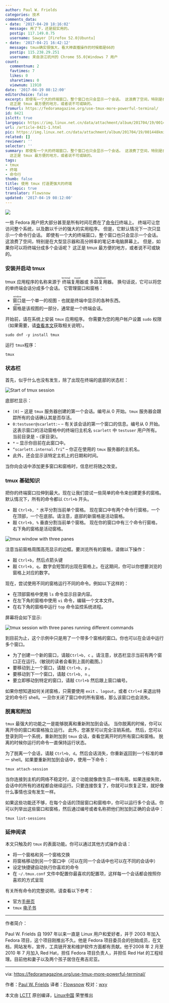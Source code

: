 ```yaml
---
author: Paul W. Frields
categories: 技术
comments_data:
- date: '2017-04-20 18:16:02'
  message: 用了下，还是挺实用的。
  postip: 117.149.0.75
  username: Sawyer [Firefox 52.0|Ubuntu]
- date: '2017-04-21 16:42:12'
  message: tmux确实很强大，看大神直播操作的时候都是66的
  postip: 115.238.29.251
  username: 来自浙江杭州的 Chrome 55.0|Windows 7 用户
count:
  commentnum: 2
  favtimes: 7
  likes: 0
  sharetimes: 0
  viewnum: 11910
date: '2017-04-19 08:12:00'
editorchoice: false
excerpt: 即使有一个大的终端窗口，整个窗口也只会显示一个会话。 这浪费了空间，特别是在大型显示器和高分辨率的笔记本电脑屏幕上。 但是，如果你可以将终端分成多个会话呢？
  这正是 tmux 最方便的地方，或者说不可或缺的。
fromurl: https://fedoramagazine.org/use-tmux-more-powerful-terminal/
id: 8421
islctt: true
largepic: https://img.linux.net.cn/data/attachment/album/201704/19/001448kmij2jbwm8r82jib.jpg
url: /article-8421-1.html
pic: https://img.linux.net.cn/data/attachment/album/201704/19/001448kmij2jbwm8r82jib.jpg.thumb.jpg
related: []
reviewer: ''
selector: ''
summary: 即使有一个大的终端窗口，整个窗口也只会显示一个会话。 这浪费了空间，特别是在大型显示器和高分辨率的笔记本电脑屏幕上。 但是，如果你可以将终端分成多个会话呢？
  这正是 tmux 最方便的地方，或者说不可或缺的。
tags:
- tmux
- 终端
- 命令行
thumb: false
title: 使用 tmux 打造更强大的终端
titlepic: true
translator: Flowsnow
updated: '2017-04-19 08:12:00'
---
```


![](https://img.linux.net.cn/data/attachment/album/201704/19/001448kmij2jbwm8r82jib.jpg)


一些 Fedora 用户把大部分甚至是所有时间花费在了[命令行](http://www.cryptonomicon.com/beginning.html)终端上。 终端可让您访问整个系统，以及数以千计的强大的实用程序。 但是，它默认情况下一次只显示一个命令行会话。 即使有一个大的终端窗口，整个窗口也只会显示一个会话。 这浪费了空间，特别是在大型显示器和高分辨率的笔记本电脑屏幕上。 但是，如果你可以将终端分成多个会话呢？ 这正是 tmux 最方便的地方，或者说不可或缺的。


### 安装并启动 tmux


tmux 应用程序的名称来源于<ruby> 终端 <rp>  （ </rp> <rt>  terminal </rt> <rp>  ） </rp></ruby><ruby> 复用器 <rp>  （ </rp> <rt>  muxer </rt> <rp>  ） </rp></ruby>或<ruby> 多路复用器 <rp>  （ </rp> <rt>  multiplexer </rt> <rp>  ） </rp></ruby>。 换句话说，它可以将您的单终端会话分成多个会话。 它管理窗口和窗格：


* <ruby> 窗口 <rp>  （ </rp> <rt>  window </rt> <rp>  ） </rp></ruby>是一个单一的视图 - 也就是终端中显示的各种东西。
* <ruby> 窗格 <rp>  （ </rp> <rt>  pane </rt> <rp>  ） </rp></ruby>是该视图的一部分，通常是一个终端会话。


开始前，请在系统上安装 `tmux` 应用程序。 你需要为您的用户帐户设置 `sudo` 权限（如果需要，请[查看本文](https://fedoramagazine.org/howto-use-sudo/)获取相关说明）。



```
sudo dnf -y install tmux

```

运行 `tmux`程序：



```
tmux

```

### 状态栏


首先，似乎什么也没有发生，除了出现在终端的底部的状态栏：


![Start of tmux session](https://img.linux.net.cn/data/attachment/album/201704/19/001448krty4z3p6k77yowf.png)


底部栏显示：


* `[0]` – 这是 `tmux` 服务器创建的第一个会话。编号从 0 开始。`tmux` 服务器会跟踪所有的会话确认其是否存活。
* `0:testuser@scarlett:~` – 有关该会话的第一个窗口的信息。编号从 0 开始。这表示窗口的活动窗格中的终端归主机名 `scarlett` 中 `testuser` 用户所有。当前目录是 `~` (家目录)。
* `*` – 显示你目前在此窗口中。
* `“scarlett.internal.fri”` – 你正在使用的 `tmux` 服务器的主机名。
* 此外，还会显示该特定主机上的日期和时间。


当你向会话中添加更多窗口和窗格时，信息栏将随之改变。


### tmux 基础知识


把你的终端窗口拉伸到最大。现在让我们尝试一些简单的命令来创建更多的窗格。默认情况下，所有的命令都以 `Ctrl+b` 开头。


* 敲 `Ctrl+b, "` 水平分割当前单个窗格。 现在窗口中有两个命令行窗格，一个在顶部，一个在底部。请注意，底部的新窗格是活动窗格。
* 敲 `Ctrl+b, %` 垂直分割当前单个窗格。 现在你的窗口中有三个命令行窗格，右下角的窗格是活动窗格。


![tmux window with three panes](https://img.linux.net.cn/data/attachment/album/201704/19/001448nkfld9w393fp4gz9.png)


注意当前窗格周围高亮显示的边框。要浏览所有的窗格，请做以下操作：


* 敲 `Ctrl+b`，然后点箭头键
* 敲 `Ctrl+b, q`，数字会短暂的出现在窗格上。在这期间，你可以你想要浏览的窗格上对应的数字。


现在，尝试使用不同的窗格运行不同的命令。例如以下这样的：


* 在顶部窗格中使用 `ls` 命令显示目录内容。
* 在左下角的窗格中使用 `vi` 命令，编辑一个文本文件。
* 在右下角的窗格中运行 `top` 命令监控系统进程。


屏幕将会如下显示:


![tmux session with three panes running different commands](https://img.linux.net.cn/data/attachment/album/201704/19/001449ndd2dvvk9xjdq3zx.png)


到目前为止，这个示例中只是用了一个带多个窗格的窗口。你也可以在会话中运行多个窗口。


* 为了创建一个新的窗口，请敲`Ctrl+b, c` 。请注意，状态栏显示当前有两个窗口正在运行。（敏锐的读者会看到上面的截图。）
* 要移动到上一个窗口，请敲 `Ctrl+b, p` 。
* 要移动到下一个窗口，请敲 `Ctrl+b, n` 。
* 要立即移动到特定的窗口，请敲 `Ctrl+b` 然后跟上窗口编号。


如果你想知道如何关闭窗格，只需要使用 `exit` 、`logout`，或者 `Ctrl+d` 来退出特定的命令行 shell。一旦你关闭了窗口中的所有窗格，那么该窗口也会消失。


### 脱离和附加


`tmux` 最强大的功能之一是能够脱离和重新附加到会话。 当你脱离的时候，你可以离开你的窗口和窗格独立运行。 此外，您甚至可以完全注销系统。 然后，您可以登录到同一个系统，重新附加到 `tmux` 会话，查看您离开时的所有窗口和窗格。 脱离的时候你运行的命令一直保持运行状态。


为了脱离一个会话，请敲 `Ctrl+b, d`。然后会话消失，你重新返回到一个标准的单一 shell。如果要重新附加到会话中，使用一下命令：



```
tmux attach-session

```

当你连接到主机的网络不稳定时，这个功能就像救生员一样有用。如果连接失败，会话中的所有的进程都会继续运行。只要连接恢复了，你就可以恢复正常，就好像什么事情也没有发生一样。


如果这些功能还不够，在每个会话的顶层窗口和窗格中，你可以运行多个会话。你可以列举出这些窗口和窗格，然后通过编号或者名称把他们附加到正确的会话中：



```
tmux list-sessions

```

### 延伸阅读


本文只触及的 `tmux` 的表面功能。你可以通过其他方式操作会话：


* 将一个窗格和另一个窗格交换
* 将窗格移动到另一个窗口中（可以在同一个会话中也可以在不同的会话中）
* 设定快捷键自动执行你喜欢的命令
* 在 `~/.tmux.conf` 文件中配置你最喜欢的配置项，这样每一个会话都会按照你喜欢的方式呈现


有关所有命令的完整说明，请查看以下参考：


* 官方[手册页](http://man.openbsd.org/OpenBSD-current/man1/tmux.1)
* `tmux` [电子书](https://pragprog.com/book/bhtmux2/tmux-2)




---


作者简介：


Paul W. Frields 自 1997 年以来一直是 Linux 用户和爱好者，并于 2003 年加入 Fedora 项目，这个项目刚推出不久。他是 Fedora 项目委员会的创始成员，在文档，网站发布，宣传，工具链开发和维护软件方面都有贡献。他于2008 年 2 月至 2010 年 7 月加入 Red Hat，担任 Fedora 项目负责人，并担任 Red Hat 的工程经理。目前他和妻子以及两个孩子居住在弗吉尼亚。




---


via: <https://fedoramagazine.org/use-tmux-more-powerful-terminal/>


作者：[Paul W. Frields](https://fedoramagazine.org/author/pfrields/) 译者：[Flowsnow](https://github.com/Flowsnow) 校对：[wxy](https://github.com/wxy)


本文由 [LCTT](https://github.com/LCTT/TranslateProject) 原创编译，[Linux中国](https://linux.cn/) 荣誉推出